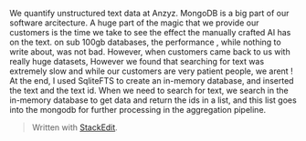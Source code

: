 We quantify unstructured text data at Anzyz. 
MongoDB is a big part of our software arcitecture. A huge part of the magic that we provide our customers is the time we take to see the effect the manually crafted AI has on the text. on sub 100gb databases, the performance , while nothing to write about, was not bad. However, when customers came back to us with really huge datasets,
However we found that searching for text was extremely slow and while our customers are very patient people, we arent ! At the end, I used SqliteFTS to create an in-memory database, and inserted the text and the text id. When we need to search for text, we search in the in-memory database to get data and return the ids in a list, and this list goes into the mongodb for further processing in the aggregation pipeline.

> Written with [StackEdit](https://stackedit.io/).
<!--stackedit_data:
eyJoaXN0b3J5IjpbMTM0MDczMjE5LC01MjI1MDg5OTAsMTczMT
I4ODMxNywzMjY1ODgzOCwtMTk0MTIwNTIwOSwtMzcyMTI0MTUx
LDIyNTc5MDkyNiw3MzA5OTgxMTZdfQ==
-->